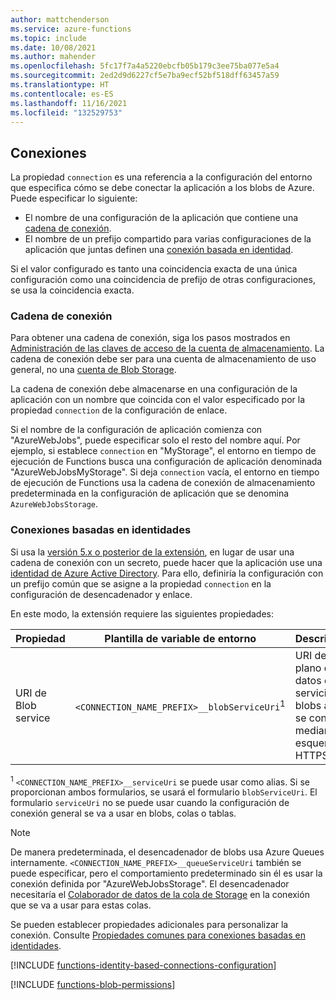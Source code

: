 ```yaml
---
author: mattchenderson
ms.service: azure-functions
ms.topic: include
ms.date: 10/08/2021
ms.author: mahender
ms.openlocfilehash: 5fc17f7a4a5220ebcfb05b179c3ee75ba077e5a4
ms.sourcegitcommit: 2ed2d9d6227cf5e7ba9ecf52bf518dff63457a59
ms.translationtype: HT
ms.contentlocale: es-ES
ms.lasthandoff: 11/16/2021
ms.locfileid: "132529753"
---
```

## <a name="connections"></a>Conexiones

La propiedad `connection` es una referencia a la configuración del entorno que especifica cómo se debe conectar la aplicación a los blobs de Azure. Puede especificar lo siguiente:

- El nombre de una configuración de la aplicación que contiene una [cadena de conexión](#connection-string).
- El nombre de un prefijo compartido para varias configuraciones de la aplicación que juntas definen una [conexión basada en identidad](#identity-based-connections).

Si el valor configurado es tanto una coincidencia exacta de una única configuración como una coincidencia de prefijo de otras configuraciones, se usa la coincidencia exacta.

### <a name="connection-string"></a>Cadena de conexión

Para obtener una cadena de conexión, siga los pasos mostrados en [Administración de las claves de acceso de la cuenta de almacenamiento](../articles/storage/common/storage-account-keys-manage.md). La cadena de conexión debe ser para una cuenta de almacenamiento de uso general, no una [cuenta de Blob Storage](../articles/storage/common/storage-account-overview.md#types-of-storage-accounts).

La cadena de conexión debe almacenarse en una configuración de la aplicación con un nombre que coincida con el valor especificado por la propiedad `connection` de la configuración de enlace.

Si el nombre de la configuración de aplicación comienza con "AzureWebJobs", puede especificar solo el resto del nombre aquí. Por ejemplo, si establece `connection` en "MyStorage", el entorno en tiempo de ejecución de Functions busca una configuración de aplicación denominada "AzureWebJobsMyStorage". Si deja `connection` vacía, el entorno en tiempo de ejecución de Functions usa la cadena de conexión de almacenamiento predeterminada en la configuración de aplicación que se denomina `AzureWebJobsStorage`.

### <a name="identity-based-connections"></a>Conexiones basadas en identidades

Si usa la [versión 5.x o posterior de la extensión](../articles/azure-functions/functions-bindings-storage-blob.md#storage-extension-5x-and-higher), en lugar de usar una cadena de conexión con un secreto, puede hacer que la aplicación use una [identidad de Azure Active Directory](../articles/active-directory/fundamentals/active-directory-whatis.md). Para ello, definiría la configuración con un prefijo común que se asigne a la propiedad `connection` en la configuración de desencadenador y enlace.

En este modo, la extensión requiere las siguientes propiedades:

| Propiedad                  | Plantilla de variable de entorno                       | Descripción                                | Valor de ejemplo |
|---------------------------|-----------------------------------------------------|--------------------------------------------|---------|
| URI de Blob service | `<CONNECTION_NAME_PREFIX>__blobServiceUri`<sup>1</sup>  | URI del plano de datos del servicio de blobs al que se conecta, mediante el esquema HTTPS. | https://<nombre_de_la_cuenta_de_almacenamiento>.blob.core.windows.net |

<sup>1</sup> `<CONNECTION_NAME_PREFIX>__serviceUri` se puede usar como alias. Si se proporcionan ambos formularios, se usará el formulario `blobServiceUri`. El formulario `serviceUri` no se puede usar cuando la configuración de conexión general se va a usar en blobs, colas o tablas.

> [!NOTE]
> De manera predeterminada, el desencadenador de blobs usa Azure Queues internamente. `<CONNECTION_NAME_PREFIX>__queueServiceUri` también se puede especificar, pero el comportamiento predeterminado sin él es usar la conexión definida por "AzureWebJobsStorage". El desencadenador necesitaría el [Colaborador de datos de la cola de Storage](../articles/role-based-access-control/built-in-roles.md#storage-queue-data-contributor) en la conexión que se va a usar para estas colas.

Se pueden establecer propiedades adicionales para personalizar la conexión. Consulte [Propiedades comunes para conexiones basadas en identidades](../articles/azure-functions/functions-reference.md#common-properties-for-identity-based-connections).

[!INCLUDE [functions-identity-based-connections-configuration](./functions-identity-based-connections-configuration.md)]

[!INCLUDE [functions-blob-permissions](./functions-blob-permissions.md)]